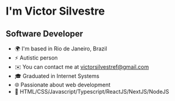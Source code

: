 I'm Victor Silvestre
=================================

Software Developer
------------------

* 🌍  I'm based in Rio de Janeiro, Brazil
* ⚡  Autistic person
* ✉️  You can contact me at [victorsilvestref@gmail.com](mailto:victorsilvestref@gmail.com)
* 🎓  Graduated in Internet Systems
* 🌐  Passionate about web development
* 🚀  HTML/CSS/Javascript/Typescript/ReactJS/NextJS/NodeJS
  
